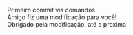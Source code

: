 Primeiro commit via comandos  
Amigo fiz uma modificação para você!  
Obrigado pela modificação, até a proxima